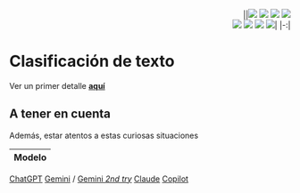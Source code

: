 <div align=right>

||[![](https://img.shields.io/badge/-Inicio-FFF?style=flat&logo=Emlakjet&logoColor=black)](/README.md) [![](https://img.shields.io/badge/-Introducción-FFF?style=flat&logo=abbrobotstudio&logoColor=black)](/documentos/intro.md) [![](https://img.shields.io/badge/-Modelos_de_lenguaje-FFF?style=flat&logo=LiveChat&logoColor=black)](/documentos/LLMs.md) [![](https://img.shields.io/badge/-Panorámica-FFF?style=flat&logo=openstreetmap&logoColor=black)](/documentos/panoramica.md)<br>  [![](https://img.shields.io/badge/-Prompts-FFF?style=flat&logo=Proton&logoColor=black)](/documentos/prompts/README.md) [![](https://img.shields.io/badge/-Ing,_de_prompts-FFF?style=flat&logo=googleearthengine&logoColor=black)](/documentos/ingenieriaDePrompts/README.md) [![](https://img.shields.io/badge/-Patrones-FFF?style=flat&logo=textpattern&logoColor=black)](/documentos/ingenieriaDePrompts/patrones/README.md) [![](https://img.shields.io/badge/-Casos_de_uso-FFF?style=flat&logo=gitbook&logoColor=black)](/documentos/casosDeUso/README.md)|
|-:|

</div>

# Clasificación de texto

Ver un primer detalle [**aquí**](../mejoresPracticas/clasificacionIntenciones.md)

## A tener en cuenta

Además, estar atentos a estas curiosas situaciones

|Modelo|
|-|
[ChatGPT](https://chat.openai.com/share/65db09a7-fecd-428f-9a57-7f82c08ca902)
[Gemini](https://g.co/gemini/share/2d1c38357e60) / [Gemini *2nd try*](https://g.co/gemini/share/3901977df639)
[Claude](https://claude.ai/chat/901e9f11-4ee8-4b02-b4f1-f25b591a2d43)
[Copilot](https://copilot.microsoft.com/sl/faJ12i2wvC0)
